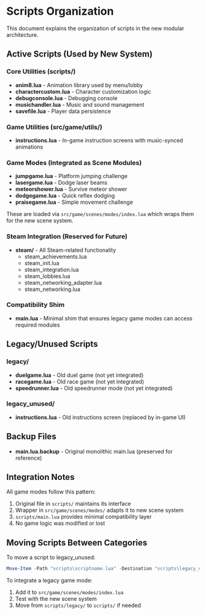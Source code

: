 # Scripts Organization

This document explains the organization of scripts in the new modular architecture.

## Active Scripts (Used by New System)

### Core Utilities (scripts/)
- **anim8.lua** - Animation library used by menu/lobby
- **charactercustom.lua** - Character customization logic
- **debugconsole.lua** - Debugging console
- **musichandler.lua** - Music and sound management
- **savefile.lua** - Player data persistence

### Game Utilities (src/game/utils/)
- **instructions.lua** - In-game instruction screens with music-synced animations

### Game Modes (Integrated as Scene Modules)
- **jumpgame.lua** - Platform jumping challenge
- **lasergame.lua** - Dodge laser beams
- **meteorshower.lua** - Survive meteor shower
- **dodgegame.lua** - Quick reflex dodging
- **praisegame.lua** - Simple movement challenge

These are loaded via `src/game/scenes/modes/index.lua` which wraps them for the new scene system.

### Steam Integration (Reserved for Future)
- **steam/** - All Steam-related functionality
  - steam_achievements.lua
  - steam_init.lua
  - steam_integration.lua
  - steam_lobbies.lua
  - steam_networking_adapter.lua
  - steam_networking.lua

### Compatibility Shim
- **main.lua** - Minimal shim that ensures legacy game modes can access required modules

## Legacy/Unused Scripts

### legacy/
- **duelgame.lua** - Old duel game (not yet integrated)
- **racegame.lua** - Old race game (not yet integrated)
- **speedrunner.lua** - Old speedrunner mode (not yet integrated)

### legacy_unused/
- **instructions.lua** - Old instructions screen (replaced by in-game UI)

## Backup Files
- **main.lua.backup** - Original monolithic main.lua (preserved for reference)

## Integration Notes

All game modes follow this pattern:
1. Original file in `scripts/` maintains its interface
2. Wrapper in `src/game/scenes/modes/` adapts it to new scene system
3. `scripts/main.lua` provides minimal compatibility layer
4. No game logic was modified or lost

## Moving Scripts Between Categories

To move a script to legacy_unused:
```powershell
Move-Item -Path "scripts\scriptname.lua" -Destination "scripts\legacy_unused\scriptname.lua"
```

To integrate a legacy game mode:
1. Add it to `src/game/scenes/modes/index.lua`
2. Test with the new scene system
3. Move from `scripts/legacy/` to `scripts/` if needed
